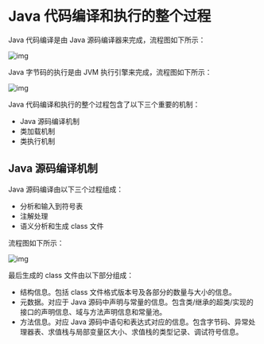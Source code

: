 # Java 代码编译和执行的整个过程

Java 代码编译是由 Java 源码编译器来完成，流程图如下所示：

![img](https://wiki.jikexueyuan.com/project/java-vm/images/javadebug.gif)

Java 字节码的执行是由 JVM 执行引擎来完成，流程图如下所示：

![img](https://wiki.jikexueyuan.com/project/java-vm/images/jvmdebug.gif)

Java 代码编译和执行的整个过程包含了以下三个重要的机制：

- Java 源码编译机制
- 类加载机制
- 类执行机制

## Java 源码编译机制

Java 源码编译由以下三个过程组成：

- 分析和输入到符号表
- 注解处理
- 语义分析和生成 class 文件

流程图如下所示：

![img](https://wiki.jikexueyuan.com/project/java-vm/images/workflow.gif)

最后生成的 class 文件由以下部分组成：

- 结构信息。包括 class 文件格式版本号及各部分的数量与大小的信息。
- 元数据。对应于 Java 源码中声明与常量的信息。包含类/继承的超类/实现的接口的声明信息、域与方法声明信息和常量池。
- 方法信息。对应 Java 源码中语句和表达式对应的信息。包含字节码、异常处理器表、求值栈与局部变量区大小、求值栈的类型记录、调试符号信息。


